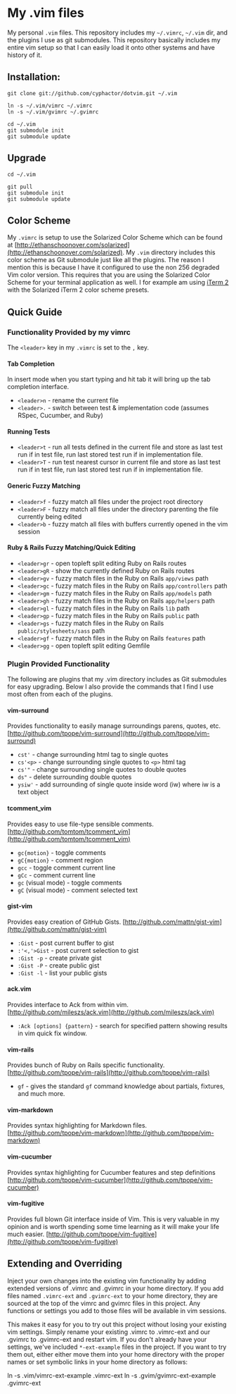 # My .vim files

My personal `.vim` files. This repository includes my `~/.vimrc`, `~/.vim` dir, and the plugins I use as git submodules. This repository basically includes my entire vim setup so that I can easily load it onto other systems and have history of it.

## Installation:

    git clone git://github.com/cyphactor/dotvim.git ~/.vim

    ln -s ~/.vim/vimrc ~/.vimrc
    ln -s ~/.vim/gvimrc ~/.gvimrc

    cd ~/.vim
    git submodule init
    git submodule update

## Upgrade

    cd ~/.vim

    git pull
    git submodule init
    git submodule update

## Color Scheme

My `.vimrc` is setup to use the Solarized Color Scheme which can be found at
[http://ethanschoonover.com/solarized](http://ethanschoonover.com/solarized).
My `.vim` directory includes this color scheme as Git submodule just like all
the plugins. The reason I mention this is because I have it configured to use
the non 256 degraded Vim color version. This requires that you are using the
Solarized Color Scheme for your terminal application as well. I for example am
using [iTerm 2](http://www.iterm2.com/) with the Solarized iTerm 2 color scheme
presets.

## Quick Guide

### Functionality Provided by my vimrc

The `<leader>` key in my `.vimrc` is set to the `,` key.

#### Tab Completion

In insert mode when you start typing and hit tab it will bring up the tab completion interface.

* `<leader>n` - rename the current file
* `<leader>.` - switch between test & implementation code (assumes RSpec, Cucumber, and Ruby)

#### Running Tests

* `<leader>t` - run all tests defined in the current file and store as last test run if in test file, run last stored test run if in implementation file.
* `<leader>T` - run test nearest cursor in current file and store as last test run if in test file, run last stored test run if in implementation file.

#### Generic Fuzzy Matching

* `<leader>f` - fuzzy match all files under the project root directory 
* `<leader>F` - fuzzy match all files under the directory parenting the file currently being edited
* `<leader>b` - fuzzy match all files with buffers currently opened in the vim session

#### Ruby & Rails Fuzzy Matching/Quick Editing

* `<leader>gr` - open topleft split editing Ruby on Rails routes
* `<leader>gR` - show the currently defined Ruby on Rails routes
* `<leader>gv` - fuzzy match files in the Ruby on Rails `app/views` path
* `<leader>gc` - fuzzy match files in the Ruby on Rails `app/controllers` path
* `<leader>gm` - fuzzy match files in the Ruby on Rails `app/models` path
* `<leader>gh` - fuzzy match files in the Ruby on Rails `app/helpers` path
* `<leader>gl` - fuzzy match files in the Ruby on Rails `lib` path
* `<leader>gp` - fuzzy match files in the Ruby on Rails `public` path
* `<leader>gs` - fuzzy match files in the Ruby on Rails `public/stylesheets/sass` path
* `<leader>gf` - fuzzy match files in the Ruby on Rails `features` path
* `<leader>gg` - open topleft split editing Gemfile

### Plugin Provided Functionality

The following are plugins that my .vim directory includes as Git submodules for
easy upgrading. Below I also provide the commands that I find I use most often
from each of the plugins.

#### vim-surround

Provides functionality to easily manage surroundings parens, quotes, etc.
[http://github.com/tpope/vim-surround](http://github.com/tpope/vim-surround)

* `cst'` - change surrounding html tag to single quotes 
* `cs'<p>` - change surrounding single quotes to `<p>` html tag
* `cs'"` - change surrounding single quotes to double quotes
* `ds"` - delete surrounding double quotes
* `ysiw'` - add surrounding of single quote inside word (iw) where iw is a text object

#### tcomment_vim

Provides easy to use file-type sensible comments.
[http://github.com/tomtom/tcomment_vim](http://github.com/tomtom/tcomment_vim)

* `gc{motion}` - toggle comments
* `gC{motion}` - comment region
* `gcc` - toggle comment current line
* `gCc` - comment current line
* `gc` (visual mode) - toggle comments
* `gC` (visual mode) - comment selected text

#### gist-vim

Provides easy creation of GitHub Gists.
[http://github.com/mattn/gist-vim](http://github.com/mattn/gist-vim)

* `:Gist` - post current buffer to gist
* `:'<,'>Gist` - post current selection to gist
* `:Gist -p` - create private gist
* `:Gist -P` - create public gist
* `:Gist -l` - list your public gists

#### ack.vim

Provides interface to Ack from within vim.
[http://github.com/mileszs/ack.vim](http://github.com/mileszs/ack.vim)

* `:Ack [options] {pattern}` - search for specified pattern showing results in vim quick fix window.

#### vim-rails

Provides bunch of Ruby on Rails specific functionality.
[http://github.com/tpope/vim-rails](http://github.com/tpope/vim-rails)

* `gf` - gives the standard `gf` command knowledge about partials, fixtures, and much more.

#### vim-markdown

Provides syntax highlighting for Markdown files.
[http://github.com/tpope/vim-markdown](http://github.com/tpope/vim-markdown)

#### vim-cucumber

Provides syntax highlighting for Cucumber features and step definitions
[http://github.com/tpope/vim-cucumber](http://github.com/tpope/vim-cucumber)

#### vim-fugitive

Provides full blown Git interface inside of Vim. This is very valuable in my
opinion and is worth spending some time learning as it will make your life much
easier.
[http://github.com/tpope/vim-fugitive](http://github.com/tpope/vim-fugitive)

## Extending and Overriding

Inject your own changes into the existing vim functionality by adding extended
versions of .vimrc and .gvimrc in your home directory. If you add files named
`.vimrc-ext` and `.gvimrc-ext` to your home directory, they are sourced at the top
of the vimrc and gvimrc files in this project. Any functions or settings you
add to those files will be available in vim sessions. 

This makes it easy for you to try out this project without losing your
existing vim settings. Simply rename your existing .vimrc to .vimrc-ext and
our .gvimrc to .gvimrc-ext and restart vim. If you don't already have your
settings, we've included `*-ext-example` files in the project. If you want to
try them out, either either move them into your home directory with the proper
names or set symbolic links in your home directory as follows:

ln -s .vim/vimrc-ext-example .vimrc-ext
ln -s .gvim/gvimrc-ext-example .gvimrc-ext
